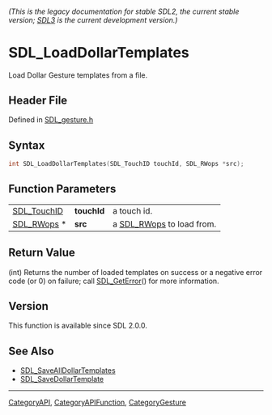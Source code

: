 ###### (This is the legacy documentation for stable SDL2, the current stable version; [SDL3](https://wiki.libsdl.org/SDL3/) is the current development version.)
# SDL_LoadDollarTemplates

Load Dollar Gesture templates from a file.

## Header File

Defined in [SDL_gesture.h](https://github.com/libsdl-org/SDL/blob/SDL2/include/SDL_gesture.h)

## Syntax

```c
int SDL_LoadDollarTemplates(SDL_TouchID touchId, SDL_RWops *src);
```

## Function Parameters

|                            |             |                                        |
| -------------------------- | ----------- | -------------------------------------- |
| [SDL_TouchID](SDL_TouchID) | **touchId** | a touch id.                            |
| [SDL_RWops](SDL_RWops) *   | **src**     | a [SDL_RWops](SDL_RWops) to load from. |

## Return Value

(int) Returns the number of loaded templates on success or a negative error
code (or 0) on failure; call [SDL_GetError](SDL_GetError)() for more
information.

## Version

This function is available since SDL 2.0.0.

## See Also

- [SDL_SaveAllDollarTemplates](SDL_SaveAllDollarTemplates)
- [SDL_SaveDollarTemplate](SDL_SaveDollarTemplate)

----
[CategoryAPI](CategoryAPI), [CategoryAPIFunction](CategoryAPIFunction), [CategoryGesture](CategoryGesture)

